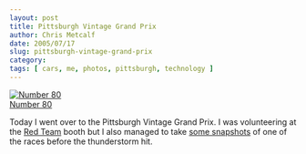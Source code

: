 ```yaml
---
layout: post
title: Pittsburgh Vintage Grand Prix
author: Chris Metcalf
date: 2005/07/17
slug: pittsburgh-vintage-grand-prix
category: 
tags: [ cars, me, photos, pittsburgh, technology ]
---
```


<p><a href="http://flickr.com/photos/chrismetcalf/26696416/in/set-605727/" title="Number 80"><img src="http://photos23.flickr.com/26696416_6063e9a0e8.jpg" alt="Number 80" class="flickrphoto" /></a><br />
<a class="photocaption" href="http://www.flickr.com/photos/chrismetcalf/26696416/">Number 80</a></p>
<p>Today I went over to the Pittsburgh Vintage Grand Prix. I was volunteering at the <a href="http://www.redteamracing.org">Red Team</a> booth but I also managed to take <a href="http://flickr.com/photos/chrismetcalf/sets/605727/">some snapshots</a> of one of the races before the thunderstorm hit.</p>
